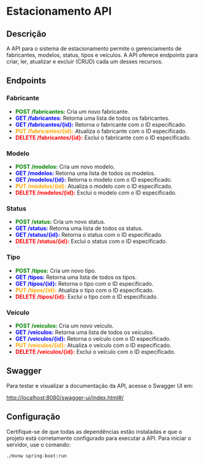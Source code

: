# Estacionamento API

## Descrição

A API para o sistema de estacionamento permite o gerenciamento de fabricantes, modelos, status, tipos e veículos. A API oferece endpoints para criar, ler, atualizar e excluir (CRUD) cada um desses recursos.

## Endpoints

### Fabricante

- <span style="color: green; font-weight: bold;">**POST /fabricantes**:</span> Cria um novo fabricante.
- <span style="color: blue; font-weight: bold;">**GET /fabricantes**:</span> Retorna uma lista de todos os fabricantes.
- <span style="color: blue; font-weight: bold;">**GET /fabricantes/{id}**:</span> Retorna o fabricante com o ID especificado.
- <span style="color: orange; font-weight: bold;">**PUT /fabricantes/{id}**:</span> Atualiza o fabricante com o ID especificado.
- <span style="color: red; font-weight: bold;">**DELETE /fabricantes/{id}**:</span> Exclui o fabricante com o ID especificado.

### Modelo

- <span style="color: green; font-weight: bold;">**POST /modelos**:</span> Cria um novo modelo.
- <span style="color: blue; font-weight: bold;">**GET /modelos**:</span> Retorna uma lista de todos os modelos.
- <span style="color: blue; font-weight: bold;">**GET /modelos/{id}**:</span> Retorna o modelo com o ID especificado.
- <span style="color: orange; font-weight: bold;">**PUT /modelos/{id}**:</span> Atualiza o modelo com o ID especificado.
- <span style="color: red; font-weight: bold;">**DELETE /modelos/{id}**:</span> Exclui o modelo com o ID especificado.

### Status

- <span style="color: green; font-weight: bold;">**POST /status**:</span> Cria um novo status.
- <span style="color: blue; font-weight: bold;">**GET /status**:</span> Retorna uma lista de todos os status.
- <span style="color: blue; font-weight: bold;">**GET /status/{id}**:</span> Retorna o status com o ID especificado.
- <span style="color: red; font-weight: bold;">**DELETE /status/{id}**:</span> Exclui o status com o ID especificado.

### Tipo

- <span style="color: green; font-weight: bold;">**POST /tipos**:</span> Cria um novo tipo.
- <span style="color: blue; font-weight: bold;">**GET /tipos**:</span> Retorna uma lista de todos os tipos.
- <span style="color: blue; font-weight: bold;">**GET /tipos/{id}**:</span> Retorna o tipo com o ID especificado.
- <span style="color: orange; font-weight: bold;">**PUT /tipos/{id}**:</span> Atualiza o tipo com o ID especificado.
- <span style="color: red; font-weight: bold;">**DELETE /tipos/{id}**:</span> Exclui o tipo com o ID especificado.

### Veículo

- <span style="color: green; font-weight: bold;">**POST /veiculos**:</span> Cria um novo veículo.
- <span style="color: blue; font-weight: bold;">**GET /veiculos**:</span> Retorna uma lista de todos os veículos.
- <span style="color: blue; font-weight: bold;">**GET /veiculos/{id}**:</span> Retorna o veículo com o ID especificado.
- <span style="color: orange; font-weight: bold;">**PUT /veiculos/{id}**:</span> Atualiza o veículo com o ID especificado.
- <span style="color: red; font-weight: bold;">**DELETE /veiculos/{id}**:</span> Exclui o veículo com o ID especificado.

## Swagger

Para testar e visualizar a documentação da API, acesse o Swagger UI em:

[http://localhost:8080/swagger-ui/index.html#/](http://localhost:8080/swagger-ui/index.html#/)

## Configuração

Certifique-se de que todas as dependências estão instaladas e que o projeto está corretamente configurado para executar a API. Para iniciar o servidor, use o comando:

```bash
./mvnw spring-boot:run
